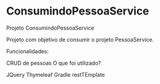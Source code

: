 # ConsumindoPessoaService

Projeto ConsumindoPessoaService

Projeto com objetivo de consumir o projeto PessoaService.

Funcionalidades:

CRUD de pessoas
O que foi utilizado?

JQuery
Thymeleaf
Gradle
restTEmplate

